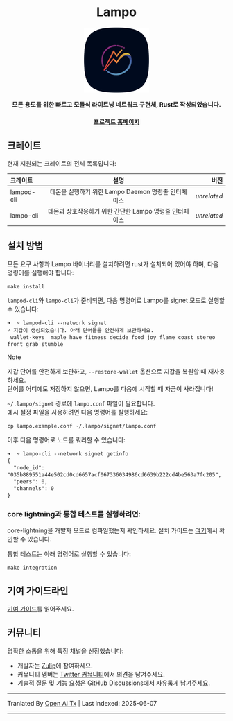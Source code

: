 <div align="center">
  <h1>Lampo</h1>

  <img src="https://github.com/saradurante/lampo.docs/blob/dc0dce971c3052f0e9dd668fdf0c7376b12fee7b/imgs/web/icon-512.png?raw=true"  width="150" height="150" />

  <p>
    <strong>모든 용도를 위한 빠르고 모듈식 라이트닝 네트워크 구현체, Rust로 작성되었습니다.</strong>
  </p>

  <h4>
    <a href="https://lampo.devcrew.cc">프로젝트 홈페이지</a>
  </h4>
</div>

## 크레이트

현재 지원되는 크레이트의 전체 목록입니다:

| 크레이트     | 설명                                          | 버전        |
|:------------|:---------------------------------------------:|------------:|
| lampod-cli  | 데몬을 실행하기 위한 Lampo Daemon 명령줄 인터페이스 | _unrelated_ |
| lampo-cli   | 데몬과 상호작용하기 위한 간단한 Lampo 명령줄 인터페이스 | _unrelated_ |

## 설치 방법

모든 요구 사항과 Lampo 바이너리를 설치하려면 rust가 설치되어 있어야 하며, 다음 명령어를 실행해야 합니다:

```
make install
```

`lampod-cli`와 `lampo-cli`가 준비되면, 다음 명령어로 Lampo를 signet 모드로 실행할 수 있습니다:

```
➜  ~ lampod-cli --network signet
✓ 지갑이 생성되었습니다. 아래 단어들을 안전하게 보관하세요.
 wallet-keys  maple have fitness decide food joy flame coast stereo front grab stumble
```

>[!NOTE]
지갑 단어를 안전하게 보관하고, `--restore-wallet` 옵션으로 지갑을 복원할 때 재사용하세요.  
단어를 어디에도 저장하지 않으면, Lampo를 다음에 시작할 때 자금이 사라집니다!

`~/.lampo/signet` 경로에 `lampo.conf` 파일이 필요합니다.  
예시 설정 파일을 사용하려면 다음 명령어를 실행하세요:

```
cp lampo.example.conf ~/.lampo/signet/lampo.conf
```

이후 다음 명령어로 노드를 쿼리할 수 있습니다:

``` 
➜  ~ lampo-cli --network signet getinfo
{
  "node_id": "035b889551a44e502cd0cd6657acf067336034986cd6639b222cd4be563a7fc205",
  "peers": 0,
  "channels": 0
}
```

### core lightning과 통합 테스트를 실행하려면:

core-lightning을 개발자 모드로 컴파일했는지 확인하세요. 설치 가이드는 [여기](https://docs.corelightning.org/docs/installation)에서 확인할 수 있습니다.

통합 테스트는 아래 명령어로 실행할 수 있습니다:

```
make integration
```

## 기여 가이드라인

[기여 가이드](https://raw.githubusercontent.com/vincenzopalazzo/lampo.rs/main/CONTRIBUTING.md)를 읽어주세요.

## 커뮤니티

명확한 소통을 위해 특정 채널을 선정했습니다:
- 개발자는 [Zulip](https://lampo-dev.zulipchat.com/)에 참여하세요.
- 커뮤니티 멤버는 [Twitter 커뮤니티](https://twitter.com/i/communities/1736414802849706087)에서 의견을 남겨주세요.
- 기술적 질문 및 기능 요청은 GitHub Discussions에서 자유롭게 남겨주세요.


---


Tranlated By [Open Ai Tx](https://github.com/OpenAiTx/OpenAiTx) | Last indexed: 2025-06-07


---